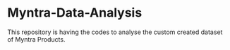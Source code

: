 # Myntra-Data-Analysis

This repository is having the codes to analyse the custom created dataset of Myntra Products.
